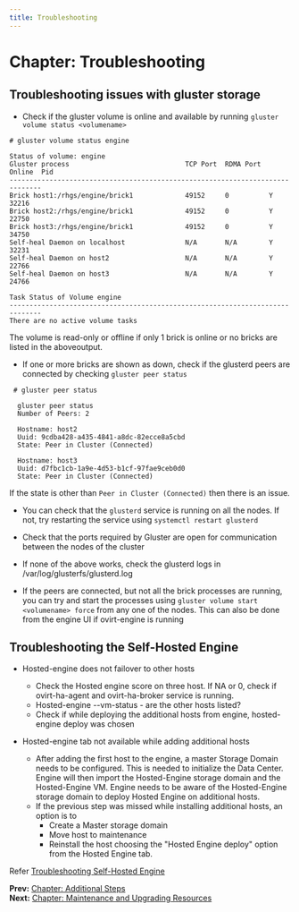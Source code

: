 ```yaml
---
title: Troubleshooting
---
```


# Chapter: Troubleshooting

## Troubleshooting issues with gluster storage

* Check if the gluster volume is online and available by running `gluster volume status <volumename>`

```
# gluster volume status engine

Status of volume: engine
Gluster process                             TCP Port  RDMA Port  Online  Pid
------------------------------------------------------------------------------
Brick host1:/rhgs/engine/brick1             49152     0          Y       32216
Brick host2:/rhgs/engine/brick1             49152     0          Y       22750
Brick host3:/rhgs/engine/brick1             49152     0          Y       34750
Self-heal Daemon on localhost               N/A       N/A        Y       32231
Self-heal Daemon on host2                   N/A       N/A        Y       22766
Self-heal Daemon on host3                   N/A       N/A        Y       24766
 
Task Status of Volume engine
------------------------------------------------------------------------------
There are no active volume tasks
```

The volume is read-only or offline if only 1 brick is online or no bricks are listed in the aboveoutput.


* If one or more bricks are shown as down, check if the glusterd peers are connected by checking `gluster peer status`

```
 # gluster peer status

  gluster peer status
  Number of Peers: 2

  Hostname: host2
  Uuid: 9cdba428-a435-4841-a8dc-82ecce8a5cbd
  State: Peer in Cluster (Connected)

  Hostname: host3
  Uuid: d7fbc1cb-1a9e-4d53-b1cf-97fae9ceb0d0
  State: Peer in Cluster (Connected)
```

If the state is other than `Peer in Cluster (Connected)` then there is an issue. 
 
   * You can check that the `glusterd` service is running on all the nodes. If not, try restarting the service using `systemctl restart glusterd`

   * Check that the ports required by Gluster are open for communication between the nodes of the cluster

   * If none of the above works, check the glusterd logs in /var/log/glusterfs/glusterd.log

* If the peers are connected, but not all the brick processes are running, you can try and start the processes using `gluster volume start <volumename> force` from any one of the nodes. This can also be done from the engine UI if ovirt-engine is running

## Troubleshooting the Self-Hosted Engine

* Hosted-engine does not failover to other hosts

    * Check the Hosted engine score on three host. If NA or 0, check if ovirt-ha-agent and ovirt-ha-broker service is running.
    * Hosted-engine --vm-status - are the other hosts listed?
    * Check if while deploying the additional hosts from engine, hosted-engine deploy was chosen

* Hosted-engine tab not available while adding additional hosts

    * After adding the first host to the engine, a master Storage Domain needs to be configured. This is needed to initialize the Data Center. Engine will then import the Hosted-Engine storage domain and the Hosted-Engine VM. Engine needs to be aware of the Hosted-Engine storage domain to deploy Hosted Engine on additional hosts.
    * If the previous step was missed while installing additional hosts, an option is to
        * Create a Master storage domain
        * Move host to maintenance
        * Reinstall the host choosing the "Hosted Engine deploy" option from the Hosted Engine tab.

Refer [Troubleshooting Self-Hosted Engine](../self-hosted/chap-Deploying_Self-Hosted_Engine)

**Prev:** [Chapter: Additional Steps ](../gluster-hyperconverged/chap-Additional_Steps) <br/>
**Next:** [Chapter: Maintenance and Upgrading Resources ](../gluster-hyperconverged/chap-Maintenance_and_Upgrading_Resources)
